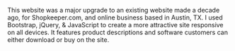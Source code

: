 This website was a major upgrade to an existing website made a decade ago, for Shopkeeper.com, and online business based in Austin, TX. I used Bootstrap, jQuery, & JavaScript to create a more attractive site responsive on all devices. It features product descriptions and software customers can either download or buy on the site. 
